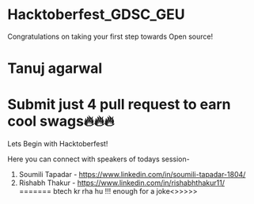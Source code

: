 # Hacktoberfest_GDSC_GEU
Congratulations on taking your first step towards Open source!

Tanuj agarwal
=======

Submit just 4 pull request to earn cool swags🔥🔥🔥
=======
Lets Begin with Hacktoberfest!

Here you can connect with speakers of todays session-
1. Soumili Tapadar - https://www.linkedin.com/in/soumili-tapadar-1804/
2. Rishabh Thakur - https://www.linkedin.com/in/rishabhthakur11/
=======
btech kr rha hu !!! enough for a joke<>>>>>

